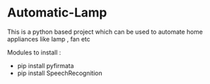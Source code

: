 # Automatic-Lamp
This is a python based project which can be used to automate home appliances like lamp , fan etc

Modules to install :
- pip install pyfirmata
- pip install SpeechRecognition
